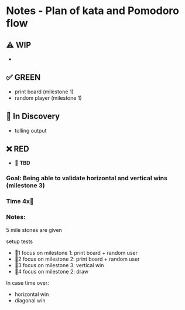 # Notes - Plan of kata and Pomodoro flow

## ⚠️ **WIP**  
*

## ✅ **GREEN**  
* print board (milestone 1)
* random player (milestone 1)

## 🧠 **In Discovery**  
* tolling output

## ❌ **RED**  
* 📝 **TBD**  

### Goal: Being able to validate horizontal and vertical wins (milestone 3)
### Time 4x🍅
### Notes:

5 mile stones are given

setup tests

* 🍅1 focus on milestone 1: print board + random user
* 🍅2 focus on milestone 2: print board + random user
* 🍅3 focus on milestone 3: vertical win
* 🍅4 focus on milestone 2: draw



In case time over: 
* horizontal win
* diagonal win



